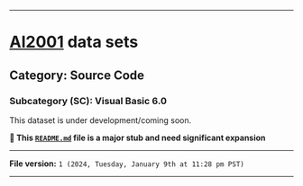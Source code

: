 
***

# [AI2001](https://github.com/seanpm2001/AI2001/) data sets

## Category: Source Code

### Subcategory (SC): Visual Basic 6.0

This dataset is under development/coming soon.

**🌱️ This [`README.md`](/README.md) file is a major stub and need significant expansion**

***

**File version:** `1 (2024, Tuesday, January 9th at 11:28 pm PST)`

***
